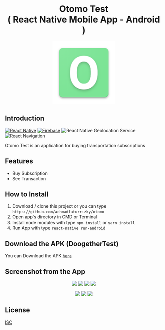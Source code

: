<h1 align="center">Otomo Test<br>( React Native Mobile App - Android )</h1>

<p align="center">
  <img src="screenshot/logo.png" width="200"/>
</p>

## Introduction

[![React Native](https://img.shields.io/badge/react%20native-v0.61.5-blue)](https://facebook.github.io/react-native/)
[![Firebase](https://img.shields.io/badge/Firebase-v.7.9.3-orange)](https://github.com/firebase/firebase-js-sdk)
![React Native Geolocation Service](https://img.shields.io/badge/react%20native%20geolocation%20service-v3.1.0-brightgreen)
![React Navigation](https://img.shields.io/badge/react--navigation-v4.1.0-orange)

<p align='justify'>Otomo Test is an application for buying transportation subscriptions</p>

## Features
* Buy Subscription
* See Transaction


## How to Install
1. Download / clone this project or you can type `https://github.com/achmadfaturrizky/otomo`
2. Open app's directory in CMD or Terminal
3. Install node modules with type `npm install` or `yarn install`
4. Run App with type `react-native run-android`

## Download the APK (DoogetherTest)
You can Download the APK [`here`](https://drive.google.com/open?id=1GtgRLBQlpf7Dr8sLC_Gt7CfHpOU50eXq)

## Screenshot from the App
<p align='center'>
  <span>
      <image width="200" src="screenshot/1.png" />
      <image width="200" src="screenshot/2.png" />
      <image width="200" src="screenshot/3.png" /> 
      <image width="200" src="screenshot/4.png" /> 
  </span>
</p>
<p align='center'>
  <span>
      <image width="200" src="screenshot/5.png" />
      <image width="200" src="screenshot/6.png" />
      <image width="200" src="screenshot/7.png" /> 
  </span>
</p>

## License
[ISC](https://en.wikipedia.org/wiki/ISC_license "ISC")